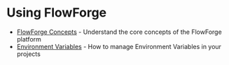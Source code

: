 # Using FlowForge

 - [FlowForge Concepts](concepts.md) - Understand the core concepts of the FlowForge platform
 - [Environment Variables](envvar.md) - How to manage Environment Variables in your projects
